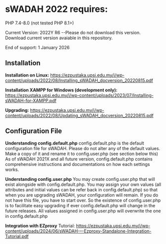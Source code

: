 # sWADAH 2022 requires:

PHP 7.4-8.0 (not tested PHP 8.1>)

Current Version: 2022Y R6 --Please do not download this version. Download current version avaiable in this repository.

End of support: 1 January 2026



## Installation

**Installation on Linux:**
https://ezpustaka.upsi.edu.my/i/wp-content/uploads/2022/08/Installing_sWADAH_docversion_20220815.pdf

**Installation XAMPP for Windows (development only):**
https://ezpustaka.upsi.edu.my/i/wp-content/uploads/2023/07/Installing-sWADAH-for-XAMPP.pdf

**Upgrading:**
https://ezpustaka.upsi.edu.my/i/wp-content/uploads/2022/08/Updating_sWADAH_docversion_20220815.pdf

## Configuration File

**Understanding config.default.php**
config.default.php is the default configuration file for sWADAH. Please do not alter any of the default values. Make a copy of it and rename it to config.user.php (see section below this)
As of sWADAH 2021X and all future version, config.default.php contains comprehensive instructions and documentations on how each settings works.

**Understanding config.user.php**
You may create config.user.php that will exist alongside with config.default.php.
You may assign your own values (all attributes and initial values can be refer back in config.default.php) so that when you are upgrading sWADAH, your configuration will remain. If you do not have this file, you have to start over. So the existence of config.user.php is to facilitate easy upgrading if ever config.default.php will change in the future releases. All values assigned in config.user.php will overwrite the one in config.default.php

**Integration with EZproxy**
Tutorial: https://ezpustaka.upsi.edu.my/i/wp-content/uploads/2024/06/sWADAH-–-Ezproxy-Standalone-Integration-Tutorial.pdf

